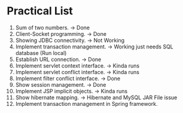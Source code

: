 # Practical List

1. Sum of two numbers. -> Done
2. Client-Socket programming. -> Done
3. Showing JDBC connectivity. -> Not Working
4. Implement transaction management. -> Working just needs SQL database (Run local)
5. Establish URL connection. -> Done
6. Implement servlet context interface. -> Kinda runs
7. Implement servlet conflict interface. -> Kinda runs
8. Implement filter conflict interface. -> Done
9. Show session management. -> Done
10. Implement JSP implicit objects. -> Kinda runs
11. Show hibernate mapping. -> Hibernate and MySQL JAR File issue
12. Implement transaction management in Spring framework.